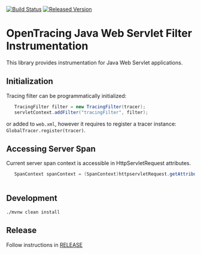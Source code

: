 [![Build Status][ci-img]][ci] [![Released Version][maven-img]][maven]

# OpenTracing Java Web Servlet Filter Instrumentation

This library provides instrumentation for Java Web Servlet applications.

## Initialization

Tracing filter can be programmatically initialized:
```java
   TracingFilter filter = new TracingFilter(tracer);
   servletContext.addFilter("tracingFilter", filter);
```

or added to `web.xml`, however it requires to register a tracer instance: `GlobalTracer.register(tracer)`.

## Accessing Server Span
Current server span context is accessible in HttpServletRequest attributes.
```java
   SpanContext spanContext = (SpanContext)httpservletRequest.getAttribute(TracingFilter.SERVER_SPAN_CONTEXT);
   
```

## Development
```shell
./mvnw clean install
```

## Release
Follow instructions in [RELEASE](RELEASE.md)


   [ci-img]: https://travis-ci.org/opentracing-contrib/java-web-servlet-filter.svg?branch=master
   [ci]: https://travis-ci.org/opentracing-contrib/java-web-servlet-filter
   [maven-img]: https://img.shields.io/maven-central/v/io.opentracing.contrib/opentracing-web-servlet-filter.svg?maxAge=2592000
   [maven]: http://search.maven.org/#search%7Cga%7C1%7Copentracing-web-servlet-filter
